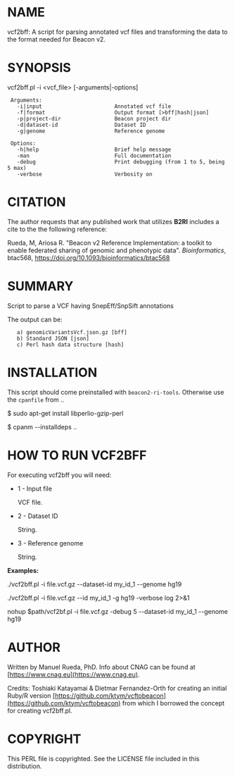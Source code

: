 # NAME

vcf2bff: A script for parsing annotated vcf files and transforming the data to the format needed for Beacon v2.

# SYNOPSIS

vcf2bff.pl -i &lt;vcf\_file> \[-arguments|-options\]

     Arguments:                       
       -i|input                       Annotated vcf file
       -f|format                      Output format [>bff|hash|json]
       -p|project-dir                 Beacon project dir
       -d|dataset-id                  Dataset ID
       -g|genome                      Reference genome

     Options:
       -h|help                        Brief help message
       -man                           Full documentation
       -debug                         Print debugging (from 1 to 5, being 5 max)
       -verbose                       Verbosity on

# CITATION

The author requests that any published work that utilizes **B2RI** includes a cite to the the following reference:

Rueda, M, Ariosa R. "Beacon v2 Reference Implementation: a toolkit to enable federated sharing of genomic and phenotypic data". _Bioinformatics_, btac568, https://doi.org/10.1093/bioinformatics/btac568

# SUMMARY

Script to parse a VCF having SnepEff/SnpSift annotations

The output can be:

       a) genomicVariantsVcf.json.gz [bff]
       b) Standard JSON [json]
       c) Perl hash data structure [hash]

# INSTALLATION

This script should come preinstalled with `beacon2-ri-tools`. Otherwise use the `cpanfile` from ..

$ sudo apt-get install libperlio-gzip-perl

$ cpanm --installdeps ..

# HOW TO RUN VCF2BFF

For executing vcf2bff you will need:

- 1 - Input file

    VCF file.

- 2 - Dataset ID

    String.

- 3 - Reference genome

    String.

**Examples:**

./vcf2bff.pl -i file.vcf.gz --dataset-id my\_id\_1 --genome hg19

./vcf2bff.pl -i file.vcf.gz  --id my\_id\_1 -g hg19 -verbose log 2>&1

nohup $path/vcf2bf.pl -i file.vcf.gz -debug 5 --dataset-id my\_id\_1 --genome hg19

# AUTHOR 

Written by Manuel Rueda, PhD. Info about CNAG can be found at [https://www.cnag.eu](https://www.cnag.eu).

Credits: Toshiaki Katayamai & Dietmar Fernandez-Orth for creating an initial Ruby/R version [https://github.com/ktym/vcftobeacon](https://github.com/ktym/vcftobeacon) 
from which I borrowed the concept for creating vcf2bff.pl.

# COPYRIGHT

This PERL file is copyrighted. See the LICENSE file included in this distribution.
